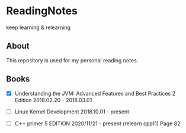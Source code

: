 # ReadingNotes
keep learning & relearning

## About

This repository is used for my personal reading notes.  

## Books

- [x] Understanding the JVM: Advanced Features and Best Practices 2 Edition 2018.02.20 - 2018.03.01  

- [ ] Linux Kernel Development 2018.10.01 - present 

- [ ] C++ primer 5 EDITION 2020/11/21 - present (relearn cpp11) Page 82

